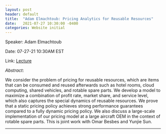 ```yaml
---
layout: post
header: default
title:  "Adam Elmachtoub: Pricing Analytics for Reusable Resources"
date:   2021-07-27 10:30:00 -0400
categories: Website initial
---
```


Speaker: Adam Elmachtoub

Date: 07-27-21 10:30AM EST

Link: [Lecture](https://columbiauniversity.zoom.us/j/93079929576?pwd=K1d1WHFjempUcUNsWHZFNHlQc2N5UT09)


*Abstract*: 

We consider the problem of pricing for reusable resources, which are items that can be consumed and reused afterwards such as hotel rooms, cloud computing, shared vehicles, and rotable spare parts. We develop a model to maximize a combination of profit rate, market share, and service level, which also captures the special dynamics of reusable resources. We prove that a static pricing policy achieves strong performance guarantees compared to a fully dynamic pricing policy. We also discuss a large-scale implementation of our pricing model at a large aircraft OEM in the context of rotable spare parts. This is joint work with Omar Besbes and Yunjie Sun.


______
